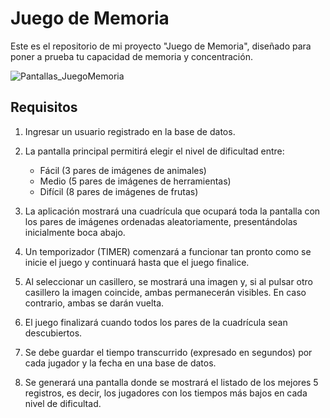 # Juego de Memoria

Este es el repositorio de mi proyecto "Juego de Memoria", diseñado para poner a prueba tu capacidad de memoria y concentración. 

![Pantallas_JuegoMemoria](https://github.com/LeanCabeza/juego-memoria/assets/60674663/992bef4c-064e-480f-aa71-9ec9ad77055a)


## Requisitos

1. Ingresar un usuario registrado en la base de datos.

2. La pantalla principal permitirá elegir el nivel de dificultad entre:
   - Fácil (3 pares de imágenes de animales)
   - Medio (5 pares de imágenes de herramientas)
   - Difícil (8 pares de imágenes de frutas)

3. La aplicación mostrará una cuadrícula que ocupará toda la pantalla con los pares de imágenes ordenadas aleatoriamente, presentándolas inicialmente boca abajo.

4. Un temporizador (TIMER) comenzará a funcionar tan pronto como se inicie el juego y continuará hasta que el juego finalice.

5. Al seleccionar un casillero, se mostrará una imagen y, si al pulsar otro casillero la imagen coincide, ambas permanecerán visibles. En caso contrario, ambas se darán vuelta.

6. El juego finalizará cuando todos los pares de la cuadrícula sean descubiertos.

7. Se debe guardar el tiempo transcurrido (expresado en segundos) por cada jugador y la fecha en una base de datos.

8. Se generará una pantalla donde se mostrará el listado de los mejores 5 registros, es decir, los jugadores con los tiempos más bajos en cada nivel de dificultad.

